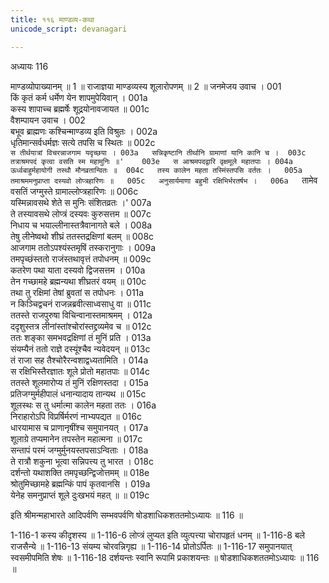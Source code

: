 ```yaml
---
title: ११६ माण्डव्य-कथा
unicode_script: devanagari

---
```



अध्यायः 116

माण्डव्योपाख्यानम् ॥ 1 ॥ राजाज्ञया माण्डव्यस्य शूलारोपणम् ॥ 2 ॥
जनमेजय उवाच ।	001  
किं कृतं कर्म धर्मेण येन शापमुपेयिवान् ।	001a  
कस्य शापाच्च ब्रह्मर्षेः शूद्रयोनावजायत ॥	001c  
वैशम्पायन उवाच ।	002  
बभूव ब्राह्मणः कश्चिन्माण्डव्य इति विश्रुतः ।	002a  
धृतिमान्सर्वधर्मज्ञः सत्ये तपसि च स्थितः ॥	002c  
`स तीर्थयात्रां विचरन्नाजगाम यदृच्छया ।	003a  
सन्निकृष्टानि तीर्थानि ग्रामाणां यानि कानि च ।	003c  
तत्राश्रमपदं कृत्वा वसति स्म महामुनिः ॥'	003e  
स आश्रमपदद्वारि वृक्षमूले महातपाः ।	004a  
ऊर्ध्वबाहुर्महायोगी तस्थौ मौनव्रतान्वितः ॥	004c  
तस्य कालेन महता तस्मिंस्तपसि वर्ततः ।	005a  
तमाश्रममनुप्राप्ता दस्यवो लोप्त्रहारिणः ॥	005c  
अनुसार्यमाणा बहुभी रक्षिभिर्भरतर्षभ ।	006a  
`तामेव वसतिं जग्मुस्ते ग्रामाल्लोप्त्रहारिणः ॥	006c  
यस्मिन्नावसथे शेते स मुनिः संशितव्रतः ।'	007a  
ते तस्यावसथे लोप्त्रं दस्यवः कुरुसत्तम ॥	007c  
निधाय च भयाल्लीनास्तत्रैवानागते बले ।	008a  
तेषु लीनेष्वथो शीघ्रं ततस्तद्रक्षिणां बलम् ॥	008c  
आजगाम ततोऽपश्यंस्तमृषिं तस्करानुगाः ।	009a  
तमपृच्छंस्ततो राजंस्तथावृत्तं तपोधनम् ॥	009c  
कतरेण पथा याता दस्यवो द्विजसत्तम ।	010a  
तेन गच्छामहे ब्रह्मन्यथा शीघ्रतरं वयम् ॥	010c  
तथा तु रक्षिमां तेषां ब्रुवतां स तपोधनः ।	011a  
न किञ्चिद्वचनं राजन्नब्रवीत्साध्वसाधु वा ॥	011c  
ततस्ते राजपुरुषा विचिन्वानास्तमाश्रमम् ।	012a  
ददृशुस्तत्र लीनांस्तांश्चोरांस्तद्द्रव्यमेव च ॥	012c  
ततः शङ्का समभवद्रक्षिणां तं मुनिं प्रति ।	013a  
संयम्यैनं ततो राज्ञे दस्यूंश्चैव न्यवेदयन् ॥	013c  
तं राजा सह तैश्चोरैरन्वशाद्वध्यतामिति ।	014a  
स रक्षिभिस्तैरज्ञातः शूले प्रोतो महातपाः ॥	014c  
ततस्ते शूलमारोप्य तं मुनिं रक्षिणस्तदा ।	015a  
प्रतिजग्मुर्महीपालं धनान्यादाय तान्यथ ॥	015c  
शूलस्थः स तु धर्मात्मा कालेन महता ततः ।	016a  
निराहारोऽपि विप्रर्षिर्मरणं नाभ्यपद्यत ॥	016c  
धारयामास च प्राणानृषींश्च समुपानयत् ।	017a  
शूलाग्रे तप्यमानेन तपस्तेन महात्मना ॥	017c  
सन्तापं परमं जग्मुर्मुनयस्तपसाऽन्विताः ।	018a  
ते रात्रौ शकुना भूत्वा सन्निपत्त्य तु भारत ।	018c  
दर्शन्तो यथाशक्ति तमपृच्छन्द्विजोत्तमम् ॥	018e  
श्रोतुमिच्छामहे ब्रह्मन्किं पापं कृतवानसि ।	019a  
येनेह समनुप्राप्तं शूले दुःखभयं महत् ॥ ॥	019c  

इति श्रीमन्महाभारते आदिपर्वणि सम्भवपर्वणि षोडशाधिकशततमोऽध्यायः ॥ 116 ॥

1-116-1 कस्य कीदृशस्य ॥ 1-116-6 लोप्त्रं लुप्यत इति व्युत्पत्त्या चोरापहृतं धनम् ॥ 1-116-8 बले राजसैन्ये ॥ 1-116-13 संयम्य चोरवन्निगृह्य ॥ 1-116-14 प्रोतोऽर्पितः ॥ 1-116-17 समुपानयात् स्वसमीपमिति शेषः ॥ 1-116-18 दर्शयन्तः स्वानि रूपामि प्रकाशयन्तः ॥ षोडशाधिकशततमोऽध्यायः ॥ 116 ॥